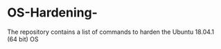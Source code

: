 # OS-Hardening-
The repository contains a list of commands to harden the Ubuntu 18.04.1 (64 bit) OS
